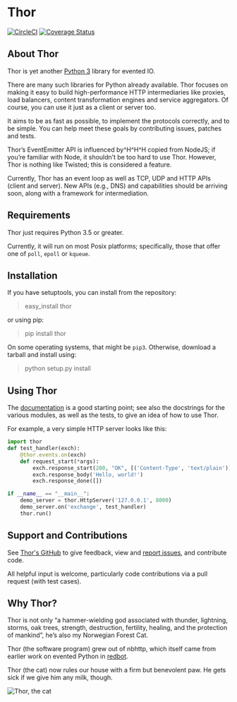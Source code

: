 # Thor

[![CircleCI](https://circleci.com/gh/mnot/thor.svg?style=svg)](https://circleci.com/gh/mnot/thor)
[![Coverage Status](https://coveralls.io/repos/mnot/thor/badge.svg)](https://coveralls.io/r/mnot/thor)

## About Thor

Thor is yet another [Python 3](https://python.org/) library for evented IO.

There are many such libraries for Python already available. Thor focuses on making it easy to build
high-performance HTTP intermediaries like proxies, load balancers, content transformation engines
and service aggregators. Of course, you can use it just as a client or server too.

It aims to be as fast as possible, to implement the protocols correctly, and to be simple. You can
help meet these goals by contributing issues, patches and tests.

Thor’s EventEmitter API is influenced by^H^H^H copied from NodeJS; if you’re familiar with Node, it
shouldn’t be too hard to use Thor. However, Thor is nothing like Twisted; this is considered a
feature.

Currently, Thor has an event loop as well as TCP, UDP and HTTP APIs (client and server). New APIs
(e.g., DNS) and capabilities should be arriving soon, along with a framework for intermediation.

## Requirements

Thor just requires Python 3.5 or greater.

Currently, it will run on most Posix platforms; specifically, those that offer one of `poll`,
`epoll` or `kqueue`.

## Installation

If you have setuptools, you can install from the repository:

> easy\_install thor

or using pip:

> pip install thor

On some operating systems, that might be `pip3`. Otherwise, download a tarball and install using:

> python setup.py install

## Using Thor

The [documentation](https://github.com/mnot/thor/tree/master/doc) is a good starting point; see
also the docstrings for the various modules, as well as the tests, to give an idea of how to use
Thor.

For example, a very simple HTTP server looks like this:

```python
import thor
def test_handler(exch):
    @thor.events.on(exch)
    def request_start(*args):
        exch.response_start(200, "OK", [('Content-Type', 'text/plain')])
        exch.response_body('Hello, world!')
        exch.response_done([])

if __name__ == "__main__":
    demo_server = thor.HttpServer('127.0.0.1', 8000)
    demo_server.on('exchange', test_handler)
    thor.run()
```

## Support and Contributions

See [Thor's GitHub](http://github.com/mnot/thor/) to give feedback, view and [report
issues](https://github.com/mnot/thor/issues), and contribute code.

All helpful input is welcome, particularly code contributions via a pull request (with test cases).

## Why Thor?

Thor is not only “a hammer-wielding god associated with thunder, lightning, storms, oak trees,
strength, destruction, fertility, healing, and the protection of mankind”, he’s also my Norwegian
Forest Cat.

Thor (the software program) grew out of nbhttp, which itself came from earlier work on evented
Python in [redbot](http://redbot.org/).

Thor (the cat) now rules our house with a firm but benevolent paw. He gets sick if we give him any
milk, though.

![Thor, the cat](https://www.mnot.net/lib/thor.jpg)
